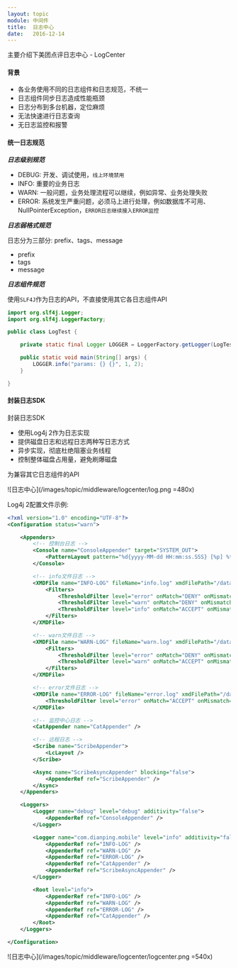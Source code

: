 ```yaml
---
layout: topic
module: 中间件
title:  日志中心
date:   2016-12-14
---
```


主要介绍下美团点评日志中心 - LogCenter

#### 背景

* 各业务使用不同的日志组件和日志规范，不统一
* 日志组件同步日志造成性能瓶颈
* 日志分布到多台机器，定位麻烦
* 无法快速进行日志查询
* 无日志监控和报警

#### 统一日志规范

***日志级别规范***

* DEBUG: 开发、调试使用，`线上环境禁用`
* INFO: 重要的业务日志
* WARN: 一般问题，业务处理流程可以继续，例如异常、业务处理失败
* ERROR: 系统发生严重问题，必须马上进行处理，例如数据库不可用、NullPointerException，`ERROR日志继续接入ERROR监控`

***日志弱格式规范***

日志分为三部分: prefix、tags、message

* prefix
* tags
* message

***日志组件规范***

使用`SLF4J`作为日志的API，不直接使用其它各日志组件API

```java
import org.slf4j.Logger;
import org.slf4j.LoggerFactory;

public class LogTest {

    private static final Logger LOGGER = LoggerFactory.getLogger(LogTest.class);

    public static void main(String[] args) {
        LOGGER.info("params: {} {}", 1, 2);
    }

}
```

#### 封装日志SDK

封装日志SDK

* 使用Log4j 2作为日志实现
* 提供磁盘日志和远程日志两种写日志方式
* 异步实现，彻底杜绝阻塞业务线程
* 控制整体磁盘占用量，避免刷爆磁盘

为兼容其它日志组件的API

![日志中心](/images/topic/middleware/logcenter/log.png =480x)

Log4j 2配置文件示例:

```xml
<?xml version="1.0" encoding="UTF-8"?>
<Configuration status="warn">

    <Appenders>
        <!-- 控制台日志 -->
        <Console name="ConsoleAppender" target="SYSTEM_OUT">
            <PatternLayout pattern="%d{yyyy-MM-dd HH:mm:ss.SSS} [%p] %t %c - %msg%n" />
        </Console>

        <!-- info文件日志 -->
        <XMDFile name="INFO-LOG" fileName="info.log" xmdFilePath="/data/applogs">
            <Filters>
                <ThresholdFilter level="error" onMatch="DENY" onMismatch="NEUTRAL" />
                <ThresholdFilter level="warn" onMatch="DENY" onMismatch="NEUTRAL" />
                <ThresholdFilter level="info" onMatch="ACCEPT" onMismatch="DENY" />
            </Filters>
        </XMDFile>

        <!-- warn文件日志 -->
        <XMDFile name="WARN-LOG" fileName="warn.log" xmdFilePath="/data/applogs">
            <Filters>
                <ThresholdFilter level="error" onMatch="DENY" onMismatch="NEUTRAL" />
                <ThresholdFilter level="warn" onMatch="ACCEPT" onMismatch="DENY" />
            </Filters>
        </XMDFile>

        <!-- error文件日志 -->
        <XMDFile name="ERROR-LOG" fileName="error.log" xmdFilePath="/data/applogs">
            <ThresholdFilter level="error" onMatch="ACCEPT" onMismatch="DENY" />
        </XMDFile>

        <!-- 监控中心日志 -->
        <CatAppender name="CatAppender" />

        <!-- 远程日志 -->
        <Scribe name="ScribeAppender">
            <LcLayout />
        </Scribe>

        <Async name="ScribeAsyncAppender" blocking="false">
            <AppenderRef ref="ScribeAppender" />
        </Async>
    </Appenders>

    <Loggers>
        <Logger name="debug" level="debug" additivity="false">
            <AppenderRef ref="ConsoleAppender" />
        </Logger>

        <Logger name="com.dianping.mobile" level="info" additivity="false">
            <AppenderRef ref="INFO-LOG" />
            <AppenderRef ref="WARN-LOG" />
            <AppenderRef ref="ERROR-LOG" />
            <AppenderRef ref="CatAppender" />
            <AppenderRef ref="ScribeAsyncAppender" />
        </Logger>

        <Root level="info">
            <AppenderRef ref="INFO-LOG" />
            <AppenderRef ref="WARN-LOG" />
            <AppenderRef ref="ERROR-LOG" />
            <AppenderRef ref="CatAppender" />
        </Root>
    </Loggers>

</Configuration>
```

![日志中心](/images/topic/middleware/logcenter/logcenter.png =540x)
